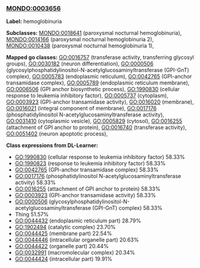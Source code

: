 
### [MONDO:0003656](http://purl.obolibrary.org/obo/MONDO_0003656)
**Label:** hemoglobinuria

**Subclasses:** [MONDO:0018641](http://purl.obolibrary.org/obo/MONDO_0018641) (paroxysmal nocturnal hemoglobinuria), [MONDO:0014166](http://purl.obolibrary.org/obo/MONDO_0014166) (paroxysmal nocturnal hemoglobinuria 2), [MONDO:0010438](http://purl.obolibrary.org/obo/MONDO_0010438) (paroxysmal nocturnal hemoglobinuria 1), 

**Mapped go classes:** [GO:0016757](http://purl.obolibrary.org/obo/GO_0016757) (transferase activity, transferring glycosyl groups), [GO:0030182](http://purl.obolibrary.org/obo/GO_0030182) (neuron differentiation), [GO:0000506](http://purl.obolibrary.org/obo/GO_0000506) (glycosylphosphatidylinositol-N-acetylglucosaminyltransferase (GPI-GnT) complex), [GO:0005783](http://purl.obolibrary.org/obo/GO_0005783) (endoplasmic reticulum), [GO:0042765](http://purl.obolibrary.org/obo/GO_0042765) (GPI-anchor transamidase complex), [GO:0005789](http://purl.obolibrary.org/obo/GO_0005789) (endoplasmic reticulum membrane), [GO:0006506](http://purl.obolibrary.org/obo/GO_0006506) (GPI anchor biosynthetic process), [GO:1990830](http://purl.obolibrary.org/obo/GO_1990830) (cellular response to leukemia inhibitory factor), [GO:0005737](http://purl.obolibrary.org/obo/GO_0005737) (cytoplasm), [GO:0003923](http://purl.obolibrary.org/obo/GO_0003923) (GPI-anchor transamidase activity), [GO:0016020](http://purl.obolibrary.org/obo/GO_0016020) (membrane), [GO:0016021](http://purl.obolibrary.org/obo/GO_0016021) (integral component of membrane), [GO:0017176](http://purl.obolibrary.org/obo/GO_0017176) (phosphatidylinositol N-acetylglucosaminyltransferase activity), [GO:0031410](http://purl.obolibrary.org/obo/GO_0031410) (cytoplasmic vesicle), [GO:0005829](http://purl.obolibrary.org/obo/GO_0005829) (cytosol), [GO:0016255](http://purl.obolibrary.org/obo/GO_0016255) (attachment of GPI anchor to protein), [GO:0016740](http://purl.obolibrary.org/obo/GO_0016740) (transferase activity), [GO:0051402](http://purl.obolibrary.org/obo/GO_0051402) (neuron apoptotic process), 

**Class expressions from DL-Learner:**

- [GO:1990830](http://purl.obolibrary.org/obo/GO_1990830) (cellular response to leukemia inhibitory factor) 58.33%
- [GO:1990823](http://purl.obolibrary.org/obo/GO_1990823) (response to leukemia inhibitory factor) 58.33%
- [GO:0042765](http://purl.obolibrary.org/obo/GO_0042765) (GPI-anchor transamidase complex) 58.33%
- [GO:0017176](http://purl.obolibrary.org/obo/GO_0017176) (phosphatidylinositol N-acetylglucosaminyltransferase activity) 58.33%
- [GO:0016255](http://purl.obolibrary.org/obo/GO_0016255) (attachment of GPI anchor to protein) 58.33%
- [GO:0003923](http://purl.obolibrary.org/obo/GO_0003923) (GPI-anchor transamidase activity) 58.33%
- [GO:0000506](http://purl.obolibrary.org/obo/GO_0000506) (glycosylphosphatidylinositol-N-acetylglucosaminyltransferase (GPI-GnT) complex) 58.33%
- Thing 51.57%
- [GO:0044432](http://purl.obolibrary.org/obo/GO_0044432) (endoplasmic reticulum part) 28.79%
- [GO:1902494](http://purl.obolibrary.org/obo/GO_1902494) (catalytic complex) 23.70%
- [GO:0044425](http://purl.obolibrary.org/obo/GO_0044425) (membrane part) 22.54%
- [GO:0044446](http://purl.obolibrary.org/obo/GO_0044446) (intracellular organelle part) 20.63%
- [GO:0044422](http://purl.obolibrary.org/obo/GO_0044422) (organelle part) 20.44%
- [GO:0032991](http://purl.obolibrary.org/obo/GO_0032991) (macromolecular complex) 20.34%
- [GO:0044424](http://purl.obolibrary.org/obo/GO_0044424) (intracellular part) 19.91%


